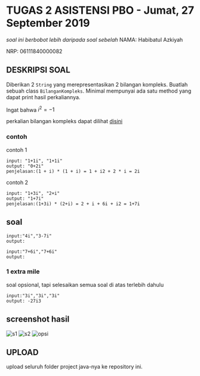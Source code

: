 # TUGAS 2 ASISTENSI PBO - Jumat, 27 September 2019
*soal ini berbobot lebih daripada soal sebelah* 
NAMA: Habibatul Azkiyah

NRP: 06111840000082


## DESKRIPSI SOAL
Diberikan 2 `String` yang merepresentasikan 2 bilangan kompleks.
Buatlah sebuah class `BilanganKompleks`. Minimal mempunyai ada satu method yang dapat print hasil perkaliannya.

Ingat bahwa $i^2=-1$

perkalian bilangan kompleks dapat dilihat [disini](https://www.khanacademy.org/math/algebra2/x2ec2f6f830c9fb89:complex/x2ec2f6f830c9fb89:complex-mul/a/multiplying-complex-numbers)

### contoh
contoh 1
```
input: "1+1i", "1+1i"
output: "0+2i"
penjelasan:(1 + i) * (1 + i) = 1 + i2 + 2 * i = 2i
```

contoh 2
```
input: "1+3i", "2+i"
output: "1+7i"
penjelasan:(1+3i) * (2+i) = 2 + i + 6i + i2 = 1+7i
```

## soal
```
input:"4i","3-7i"
output:
```

```
input:"7+6i","7+6i"
output:
```

### 1 extra mile
soal opsional, tapi selesaikan semua soal di atas terlebih dahulu
```
input:"3i","3i","3i"
output: -27i3
```

## screenshot hasil
![s1](https://user-images.githubusercontent.com/55963075/66144281-c1760000-e632-11e9-871e-8417bc9eedba.PNG)
![s2](https://user-images.githubusercontent.com/55963075/66144302-caff6800-e632-11e9-81c8-fbe7cd61d994.PNG)
![opsi](https://user-images.githubusercontent.com/55963075/66144319-d18ddf80-e632-11e9-9e61-5c9d6a5fe395.PNG)

## UPLOAD
upload seluruh folder project java-nya ke repository ini.

